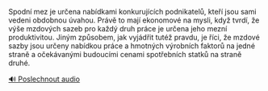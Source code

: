 
Spodní mez je určena nabídkami konkurujících podnikatelů, kteří jsou sami vedeni obdobnou úvahou. Právě to mají ekonomové na mysli, když tvrdí, že výše mzdových sazeb pro každý druh práce je určena jeho mezní produktivitou. Jiným způsobem, jak vyjádřit tutéž pravdu, je říci, že mzdové sazby jsou určeny nabídkou práce a hmotných výrobních faktorů na jedné straně a očekávanými budoucími cenami spotřebních statků na straně druhé.

[🔊 Poslechnout audio](/data/7-paragraphs/audio/chapter_107/para_004-Spodn-mez-je-urena-nabdkami-konkurujcch-podni.mp3)
